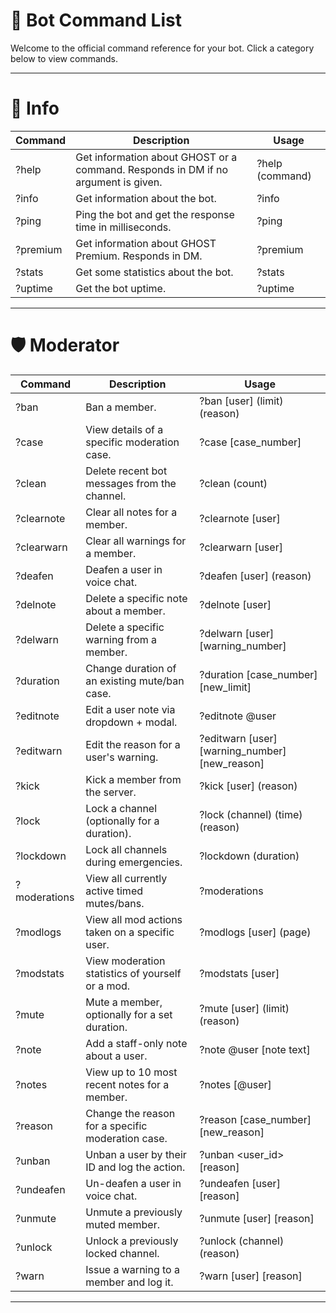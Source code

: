 # 🤖 Bot Command List

Welcome to the official command reference for your bot. Click a category below to view commands.

---

# 📘 Info

| **Command** | **Description** | **Usage** |
|------------|-----------------|-----------|
| ?help    | Get information about GHOST or a command. Responds in DM if no argument is given. | ?help (command) |
| ?info    | Get information about the bot. | ?info |
| ?ping    | Ping the bot and get the response time in milliseconds. | ?ping |
| ?premium | Get information about GHOST Premium. Responds in DM. | ?premium |
| ?stats   | Get some statistics about the bot. | ?stats |
| ?uptime  | Get the bot uptime. | ?uptime |

</details>

---

# 🛡️ Moderator

| **Command** | **Description** | **Usage** |
|------------|-----------------|-----------|
| ?ban | Ban a member. | ?ban [user] (limit) (reason) |
| ?case | View details of a specific moderation case. | ?case [case_number] |
| ?clean | Delete recent bot messages from the channel. | ?clean (count) |
| ?clearnote | Clear all notes for a member. | ?clearnote [user] |
| ?clearwarn | Clear all warnings for a member. | ?clearwarn [user] |
| ?deafen | Deafen a user in voice chat. | ?deafen [user] (reason) |
| ?delnote | Delete a specific note about a member. | ?delnote [user] |
| ?delwarn | Delete a specific warning from a member. | ?delwarn [user] [warning_number] |
| ?duration | Change duration of an existing mute/ban case. | ?duration [case_number] [new_limit] |
| ?editnote | Edit a user note via dropdown + modal. | ?editnote @user |
| ?editwarn | Edit the reason for a user's warning. | ?editwarn [user] [warning_number] [new_reason] |
| ?kick | Kick a member from the server. | ?kick [user] (reason) |
| ?lock | Lock a channel (optionally for a duration). | ?lock (channel) (time) (reason) |
| ?lockdown | Lock all channels during emergencies. | ?lockdown (duration) |
| ?moderations | View all currently active timed mutes/bans. | ?moderations |
| ?modlogs | View all mod actions taken on a specific user. | ?modlogs [user] (page) |
| ?modstats | View moderation statistics of yourself or a mod. | ?modstats [user] |
| ?mute | Mute a member, optionally for a set duration. | ?mute [user] (limit) (reason) |
| ?note | Add a staff-only note about a user. | ?note @user [note text] |
| ?notes | View up to 10 most recent notes for a member. | ?notes [@user] |
| ?reason | Change the reason for a specific moderation case. | ?reason [case_number] [new_reason] |
| ?unban | Unban a user by their ID and log the action. | ?unban <user_id> [reason] |
| ?undeafen | Un-deafen a user in voice chat. | ?undeafen [user] [reason] |
| ?unmute | Unmute a previously muted member. | ?unmute [user] [reason] |
| ?unlock | Unlock a previously locked channel. | ?unlock (channel) (reason) |
| ?warn | Issue a warning to a member and log it. | ?warn [user] [reason] |

---
